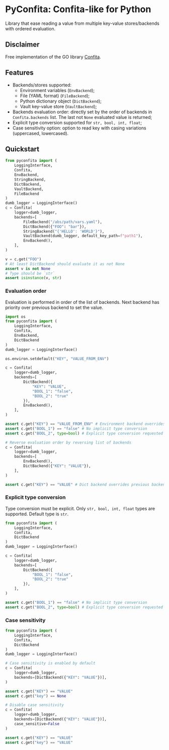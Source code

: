 # PyConfita: Confita-like for Python

Library that ease reading a value from multiple key-value stores/backends with ordered evaluation.

## Disclaimer

Free implementation of the GO library [Confita](https://github.com/heetch/confita).

## Features

- Backends/stores supported:
  - Environment variables (`EnvBackend`);
  - File (YAML format) (`FileBackend`);
  - Python dictionary object (`DictBackend`);
  - Vault key-value store (`VaultBackend`);
- Backends evaluation order: directly set by the order of backends in `Confita.backends` list. The last not `None` evaluated value is returned;
- Explicit type conversion supported for `str, bool, int, float`;
- Case sensitivity option: option to read key with casing variations (uppercased, lowercased).

## Quickstart

```python
from pyconfita import (
    LoggingInterface,
    Confita,
    EnvBackend,
    StringBackend,
    DictBackend,
    VaultBackend,
    FileBackend
)
dumb_logger = LoggingInterface()
c = Confita(
    logger=dumb_logger,
    backends=[
        FileBackend("/abs/path/vars.yaml"),
        DictBackend({"FOO": "bar"}),
        StringBackend("{'HELLO': 'WORLD'}"),
        VaultBackend(dumb_logger, default_key_path=f"path1"),
        EnvBackend(),
    ],
)

v = c.get("FOO") 
# At least DictBackend should evaluate it as not None
assert v is not None
# Type should be `str` 
assert isinstance(v, str)
```

### Evaluation order

Evaluation is performed in order of the list of backends.
Next backend has priority over previous backend to set the value.

```python
import os
from pyconfita import (
    LoggingInterface,
    Confita,
    EnvBackend,
    DictBackend
)
dumb_logger = LoggingInterface()

os.environ.setdefault("KEY", "VALUE_FROM_ENV")

c = Confita(
    logger=dumb_logger,
    backends=[
        DictBackend({
            "KEY": "VALUE",
            "BOOL_1": "false",
            "BOOL_2": "true"
        }),
        EnvBackend(),
    ],
)

assert c.get("KEY") == "VALUE_FROM_ENV" # Environment backend overrides previous backends' values
assert c.get("BOOL_1") == "false" # No implicit type conversion 
assert c.get("BOOL_2", type=bool) # Explicit type conversion requested

# Reverse evaluation order by reversing list of backends
c = Confita(
    logger=dumb_logger,
    backends=[
        EnvBackend(),
        DictBackend({"KEY": "VALUE"}),
    ],
)

assert c.get("KEY") == "VALUE" # Dict backend overrides previous backends' values
```

### Explicit type conversion

Type conversion must be explicit. Only `str, bool, int, float` types are supported.
Default type is `str`.

```python
from pyconfita import (
    LoggingInterface,
    Confita,
    DictBackend
)
dumb_logger = LoggingInterface()

c = Confita(
    logger=dumb_logger,
    backends=[
        DictBackend({
            "BOOL_1": "false",
            "BOOL_2": "true"
        }),
    ],
)

assert c.get("BOOL_1") == "false" # No implicit type conversion 
assert c.get("BOOL_2", type=bool) # Explicit type conversion requested

```

### Case sensitivity

```python
from pyconfita import (
    LoggingInterface,
    Confita,
    DictBackend
)
dumb_logger = LoggingInterface()

# Case sensitivity is enabled by default
c = Confita(
    logger=dumb_logger,
    backends=[DictBackend({"KEY": "VALUE"})],
)

assert c.get("KEY") == "VALUE" 
assert c.get("key") == None 

# Disable case sensitivity
c = Confita(
    logger=dumb_logger,
    backends=[DictBackend({"KEY": "VALUE"})],
    case_sensitive=False
)

assert c.get("KEY") == "VALUE" 
assert c.get("key") == "VALUE" 
```


